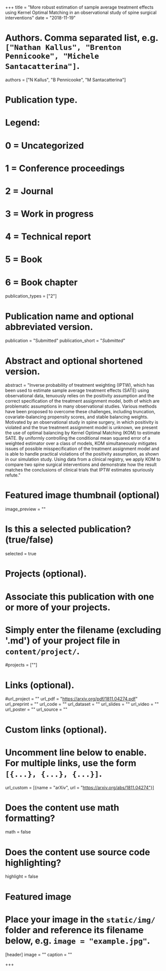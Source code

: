 +++
title = "More robust estimation of sample average treatment effects using Kernel Optimal Matching in an observational study of spine surgical interventions"
date = "2018-11-19"

# Authors. Comma separated list, e.g. `["Nathan Kallus", "Brenton Pennicooke", "Michele Santacatterina"]`.
authors = ["N Kallus", "B Pennicooke", "M Santacatterina"]

# Publication type.
# Legend:
# 0 = Uncategorized
# 1 = Conference proceedings
# 2 = Journal
# 3 = Work in progress
# 4 = Technical report
# 5 = Book
# 6 = Book chapter
publication_types = ["2"]

# Publication name and optional abbreviated version.
publication = "Submitted"
publication_short = "*Submitted*"

# Abstract and optional shortened version.
abstract = "Inverse probability of treatment weighting (IPTW), which has been used to estimate sample average treatment effects (SATE) using observational data, tenuously relies on the positivity assumption and the correct specification of the treatment assignment model, both of which are problematic assumptions in many observational studies. Various methods have been proposed to overcome these challenges, including truncation, covariate-balancing propensity scores, and stable balancing weights. Motivated by an observational study in spine surgery, in which positivity is violated and the true treatment assignment model is unknown, we present the use of optimal balancing by Kernel Optimal Matching (KOM) to estimate SATE. By uniformly controlling the conditional mean squared error of a weighted estimator over a class of models, KOM simultaneously mitigates issues of possible misspecification of the treatment assignment model and is able to handle practical violations of the positivity assumption, as shown in our simulation study. Using data from a clinical registry, we apply KOM to compare two spine surgical interventions and demonstrate how the result matches the conclusions of clinical trials that IPTW estimates spuriously refute."

# Featured image thumbnail (optional)
image_preview = ""

# Is this a selected publication? (true/false)
selected = true

# Projects (optional).
#   Associate this publication with one or more of your projects.
#   Simply enter the filename (excluding '.md') of your project file in `content/project/`.
#projects = [""]

# Links (optional).
#url_project = ""
url_pdf = "https://arxiv.org/pdf/1811.04274.pdf"
url_preprint = ""
url_code = ""
url_dataset = ""
url_slides = ""
url_video = ""
url_poster = ""
url_source = ""

# Custom links (optional).
#   Uncomment line below to enable. For multiple links, use the form `[{...}, {...}, {...}]`.
url_custom = [{name = "arXiv", url = "https://arxiv.org/abs/1811.04274"}]

# Does the content use math formatting?
math = false

# Does the content use source code highlighting?
highlight = false

# Featured image
# Place your image in the `static/img/` folder and reference its filename below, e.g. `image = "example.jpg"`.
[header]
image = ""
caption = ""

+++


